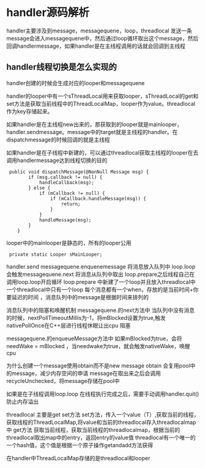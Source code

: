 # handler源码解析
handler主要涉及到message，messagequene，loop，threadlocal
发送一条message会进入messagequene中，然后通过loop循环取出这个message，然后回调handlermessage，如果handler是在主线程调用的话就会回调到主线程

## handler线程切换是怎么实现的
handler创建的时候会生成对应的looper和messagequene



handler的looper中有一个sThreadLocal用来获取looper，sThreadLocal的get和set方法是获取当前线程中的ThreadLocalMap，looper作为value。threadlocal作为key存储起来。



如果handler是在主线程new出来的，那获取到的looper就是mainlooper，handler.sendmessage。message中的target就是主线程的handler。在dispatchmessage的时候回调的就是主线程



如果handler是在子线程中新建的，可以通过threadlocal获取主线程的looper在去调用handlermessage达到线程切换的目的



```
 public void dispatchMessage(@NonNull Message msg) {
        if (msg.callback != null) {
            handleCallback(msg);
        } else {
            if (mCallback != null) {
                if (mCallback.handleMessage(msg)) {
                    return;
                }
            }
            handleMessage(msg);
        }
    }
```



looper中的mainlooper是静态的，所有的looper公用

```
 private static Looper sMainLooper;
```


handler.send  messagequene.enquenemessage 将消息放入队列中
loop.loop会触发messagequene.next  将消息从队列中取出
loop.prepare之后线程自己在调用loop.loop开启循环
loop.prepare 中新建了一个loop并且放入threadlocal中 一个threadlocal中只有一个loop
每个消息都有一个when，存放的是当前时间+你要延迟的时间 ，消息队列中的message是根据时间来排列的

消息队列中的阻塞和唤醒机制
messagequene.的next方法中
当队列中没有消息的时候，nextPollTimeoutMillis为-1，将mBlocked设置为true,触发nativePollOnce在C++层进行线程休眠让出cpu 阻塞

messagequene.的enqueueMessage方法中
如果mBlocked为true，会将needWake = mBlocked ，当needwake为true，就会触发nativeWake，唤醒cpu

为什么创建一个message使用obtain而不是new message
obtain 会复用pool中的message，减少内存空间的申请
message在取出来之后会调用recycleUnchecked，将message存储在pool中

如果是在子线程调用loop.loop 在线程执行完成之后，需要手动调用handler.quit()  防止内存溢出

threadlocal 主要是get set方法
set方法，传入一个value（T）,获取当前的线程，获取线程的ThreadLocalMap,将value和当前的threadlocal存入threadlocalmap中
get方法 获取当前线程，获取当前线程的threadlocalmap，根据当前的threadlocal取出map中的entry，返回entry的value值
threadlocal有一个唯一的一个hash值，这个值是根据一个原子操作getandadd方法获得

在handler中ThreadLocalMap存储的是threadlocal和looper
